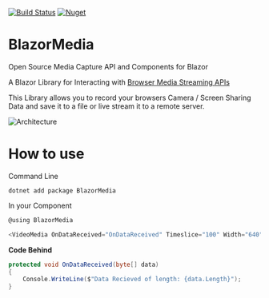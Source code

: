 [![Build Status](https://dev.azure.com/rawriclark/BlazorMedia/_apis/build/status/BlazorMedia-CI?branchName=master)](https://dev.azure.com/rawriclark/BlazorMedia/_build/latest?definitionId=1&branchName=master) [![Nuget](https://img.shields.io/nuget/v/BlazorMedia)](https://www.nuget.org/packages/BlazorMedia/)

# BlazorMedia
Open Source Media Capture API and Components for Blazor

A Blazor Library for Interacting with [Browser Media Streaming APIs](https://developer.mozilla.org/en-US/docs/Web/API/Media_Streams_API)

This Library allows you to record your browsers Camera / Screen Sharing Data and save it to a file or live stream it to a remote server.

![Architecture](https://raw.githubusercontent.com/Mercurial/BlazorMedia/master/docs/blazormedia.png)

# How to use

Command Line
```
dotnet add package BlazorMedia
```

In your Component
```C#
@using BlazorMedia
```
```C#
<VideoMedia OnDataReceived="OnDataReceived" Timeslice="100" Width="640" Height="480" RecordAudio="true"></VideoMedia>
```
**Code Behind**

```C#
protected void OnDataReceived(byte[] data)
{
    Console.WriteLine($"Data Recieved of length: {data.Length}");
}
```


